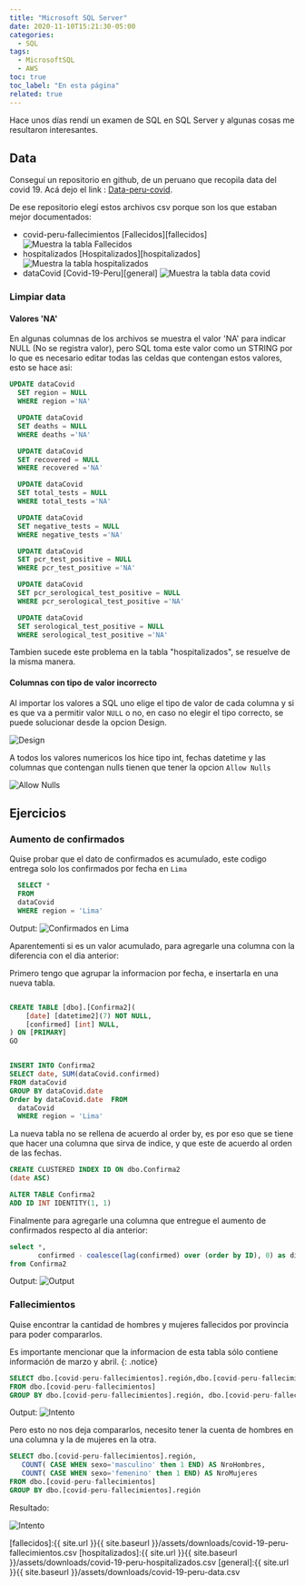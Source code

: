 ```yaml
---
title: "Microsoft SQL Server"
date: 2020-11-10T15:21:30-05:00
categories:
  - SQL
tags:
  - MicrosoftSQL
  - AWS
toc: true
toc_label: "En esta página"
related: true
---
```


Hace unos días rendí un examen de SQL en SQL Server y algunas cosas me resultaron interesantes.
<!--more-->

## Data

Conseguí un repositorio en github, de un peruano que recopila data del covid 19.
Acá dejo el link : [Data-peru-covid][jmcastagnetto].

De ese repositorio elegí estos archivos csv porque son los que estaban mejor documentados:

- covid-peru-fallecimientos [Fallecidos][fallecidos]
![Muestra la tabla Fallecidos](/myweb/assets/images/SQLAWS/falle.png)
- hospitalizados [Hospitalizados][hospitalizados]
![Muestra la tabla hospitalizados](/myweb/assets/images/SQLAWS/hosp.png)
- dataCovid [Covid-19-Peru][general]
![Muestra la tabla data covid](/myweb/assets/images/SQLAWS/datacov.png)

### Limpiar data

#### Valores 'NA'
En algunas columnas de los archivos se muestra el valor 'NA' para indicar NULL (No se registra valor), pero SQL toma este valor como un STRING
por lo que es necesario editar todas las celdas que contengan estos valores, esto se hace asi:

```sql
UPDATE dataCovid
  SET region = NULL
  WHERE region ='NA'

  UPDATE dataCovid
  SET deaths = NULL
  WHERE deaths ='NA'

  UPDATE dataCovid
  SET recovered = NULL
  WHERE recovered ='NA'

  UPDATE dataCovid
  SET total_tests = NULL
  WHERE total_tests ='NA'

  UPDATE dataCovid
  SET negative_tests = NULL
  WHERE negative_tests ='NA'

  UPDATE dataCovid
  SET pcr_test_positive = NULL
  WHERE pcr_test_positive ='NA'

  UPDATE dataCovid
  SET pcr_serological_test_positive = NULL
  WHERE pcr_serological_test_positive ='NA'

  UPDATE dataCovid
  SET serological_test_positive = NULL
  WHERE serological_test_positive ='NA'
```

Tambien sucede este problema en la tabla "hospitalizados", se resuelve de la misma manera.

#### Columnas con tipo de valor incorrecto

Al importar los valores a SQL uno elige el tipo de valor de cada columna y si es que
va a permitir valor `NULL` o no, en caso no elegir el tipo correcto, se puede solucionar desde
la opcion Design.

 ![Design](/myweb/assets/images/SQLAWS/design.png)

A todos los valores numericos los hice tipo int, fechas datetime y las columnas que contengan nulls
tienen que tener la opcion `Allow Nulls`

![Allow Nulls](/myweb/assets/images/SQLAWS/tabla.png)

## Ejercicios

### Aumento de confirmados

Quise probar que el dato de confirmados es acumulado, este codigo entrega solo los confirmados por fecha en `Lima`

``` sql
  SELECT *
  FROM
  dataCovid
  WHERE region = 'Lima'
```
Output:
![Confirmados en Lima](/myweb/assets/images/SQLAWS/confir.png)

Aparentementi si es un valor acumulado, para agregarle una columna con la diferencia con el dia anterior:

Primero tengo que agrupar la informacion por fecha, e insertarla en una nueva tabla.

``` sql

CREATE TABLE [dbo].[Confirma2](
	[date] [datetime2](7) NOT NULL,
	[confirmed] [int] NULL,
) ON [PRIMARY]
GO


INSERT INTO Confirma2
SELECT date, SUM(dataCovid.confirmed)
FROM dataCovid
GROUP BY dataCovid.date
Order by dataCovid.date  FROM
  dataCovid
  WHERE region = 'Lima'

```
La nueva tabla no se rellena de acuerdo al order by, es por eso que se tiene que hacer una
columna que sirva de indice, y que este de acuerdo al orden de las fechas.

``` sql
CREATE CLUSTERED INDEX ID ON dbo.Confirma2
(date ASC)

ALTER TABLE Confirma2
ADD ID INT IDENTITY(1, 1)
```

Finalmente para agregarle una columna que entregue el aumento de confirmados respecto al
dia anterior:

``` sql
select *,
       confirmed - coalesce(lag(confirmed) over (order by ID), 0) as diff
from Confirma2
```
Output:
![Output](/myweb/assets/images/SQLAWS/aea.png)

### Fallecimientos

Quise encontrar la cantidad de hombres y mujeres fallecidos por provincia para poder compararlos.

Es importante mencionar que la informacion de esta tabla sólo contiene información de marzo y abril.
{: .notice}


``` sql
SELECT dbo.[covid-peru-fallecimientos].región,dbo.[covid-peru-fallecimientos].sexo, COUNT(*) AS Cantidad
FROM dbo.[covid-peru-fallecimientos]
GROUP BY dbo.[covid-peru-fallecimientos].región, dbo.[covid-peru-fallecimientos].sexo
```
Output:
![Intento](/myweb/assets/images/SQLAWS/pip.png)

Pero esto no nos deja compararlos, necesito tener la cuenta de hombres en una columna y la de mujeres en la otra.

``` sql
SELECT dbo.[covid-peru-fallecimientos].región,
   COUNT( CASE WHEN sexo='masculino' then 1 END) AS NroHombres,
   COUNT( CASE WHEN sexo='femenino' then 1 END) AS NroMujeres
FROM dbo.[covid-peru-fallecimientos]
GROUP BY dbo.[covid-peru-fallecimientos].región
```
Resultado:

![Intento](/myweb/assets/images/SQLAWS/uwu.png)



[jmcastagnetto]: https://github.com/jmcastagnetto/covid-19-peru-data
[fallecidos]:{{ site.url }}{{ site.baseurl }}/assets/downloads/covid-19-peru-fallecimientos.csv
[hospitalizados]:{{ site.url }}{{ site.baseurl }}/assets/downloads/covid-19-peru-hospitalizados.csv
[general]:{{ site.url }}{{ site.baseurl }}/assets/downloads/covid-19-peru-data.csv
